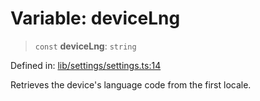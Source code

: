 # Variable: deviceLng

> `const` **deviceLng**: `string`

Defined in: [lib/settings/settings.ts:14](https://github.com/aldesgroup/goaldn/blob/6a7943d02984b1a6b41d76a3a483a1484b644076/lib/settings/settings.ts#L14)

Retrieves the device's language code from the first locale.

